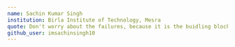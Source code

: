 ```yaml
---
name: Sachin Kumar Singh
institution: Birla Institute of Technology, Mesra
quote: Don't worry about the failures, because it is the buidling block of the great story coming ahead
github_user: imsachinsingh10
---
```

